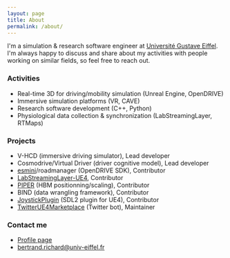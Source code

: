 ```yaml
---
layout: page
title: About
permalink: /about/
---
```


I'm a simulation & research software engineer at [Université Gustave Eiffel](https://www.univ-gustave-eiffel.fr/en/). I'm always happy to discuss and share about my activities with people working on similar fields, so feel free to reach out.

### Activities

* Real-time 3D for driving/mobility simulation (Unreal Engine, OpenDRIVE)
* Immersive simulation platforms (VR, CAVE)
* Research software development (C++, Python)
* Physiological data collection & synchronization (LabStreamingLayer, RTMaps)

### Projects

* V-HCD (immersive driving simulator), Lead developer
* Cosmodrive/Virtual Driver (driver cognitive model), Lead developer
* [esmini](https://github.com/esmini/esmini)/roadmanager (OpenDRIVE SDK), Contributor
* [LabStreamingLayer-UE4](https://github.com/labstreaminglayer/plugin-UE4), Contributor
* [PIPER](https://gitlab.inria.fr/piper/application) (HBM positionning/scaling), Contributor
* BIND (data wrangling framework), Contributor
* [JoystickPlugin](https://github.com/brifsttar/JoystickPlugin) (SDL2 plugin for UE4), Contributor
* [TwitterUE4Marketplace](https://github.com/brifsttar/TwitterUE4Marketplace) (Twitter bot), Maintainer

### Contact me

* [Profile page](https://pagespro.univ-gustave-eiffel.fr/bertrand-richard?no_cache=1)
* [bertrand.richard@univ-eiffel.fr](mailto:bertrand.richard@univ-eiffel.fr)
